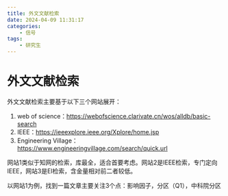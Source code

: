 ```yaml
---
title: 外文文献检索
date: 2024-04-09 11:31:17
categories:
    - 信号
tags:
    - 研究生
---
```


# 外文文献检索
外文文献检索主要基于以下三个网站展开：

1. web of science：https://webofscience.clarivate.cn/wos/alldb/basic-search 
2. IEEE：https://ieeexplore.ieee.org/Xplore/home.jsp
3. Engineering Village：https://www.engineeringvillage.com/search/quick.url

网站1类似于知网的检索，库最全，适合首要考虑。网站2是IEEE检索，专门定向IEEE，网站3是EI检索，含金量相对前二者较低。

以网站1为例，找到一篇文章主要关注3个点：影响因子，分区（Q1），中科院分区
